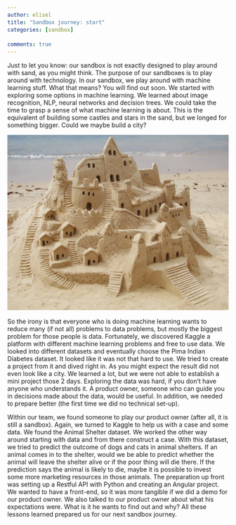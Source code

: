 ```yaml
---
author: elisel
title: "Sandbox journey: start"
categories: [sandbox]

comments: true
---
```

Just to let you know: our sandbox is not exactly designed to play around with sand, as you might think. The purpose of our sandboxes is to play around with technology. In our sandbox, we play around with machine learning stuff. What that means? You will find out soon. 
We started with exploring some options in machine learning. We learned about image recognition, NLP, neural networks and decision trees. We could take the time to grasp a sense of what machine learning is about. This is the equivalent of building some castles and stars in the sand, but we longed for something bigger. Could we maybe build a city?

![a sandcastle](\assets\images\posts\2018-10-02-sandcastle.jpg)

So the irony is that everyone who is doing machine learning wants to reduce many (if not all) problems to data problems, but mostly the biggest problem for those people is data. Fortunately, we discovered Kaggle a platform with different machine learning problems and free to use data. We looked into different datasets and eventually choose the Pima Indian Diabetes dataset. It looked like it was not that hard to use. We tried to create a project from it and dived right in. As you might expect the result did not even look like a city. We learned a lot, but we were not able to establish a mini project those 2 days. Exploring the data was hard, if you don’t have anyone who understands it. A product owner, someone who can guide you in decisions made about the data, would be useful. In addition, we needed to prepare better (the first time we did no technical set-up).  

Within our team, we found someone to play our product owner (after all, it is still a sandbox). Again, we turned to Kaggle to help us with a case and some data. We found the Animal Shelter dataset. We worked the other way around starting with data and from there construct a case. With this dataset, we tried to predict the outcome of dogs and cats in animal shelters. If an animal comes in to the shelter, would we be able to predict whether the animal will leave the shelter alive or if the poor thing will die there. If the prediction says the animal is likely to die, maybe it is possible to invest some more marketing resources in those animals. 
The preparation up front was setting up a Restful API with Python and creating an Angular project. We wanted to have a front-end, so it was more tangible if we did a demo for our product owner. We also talked to our product owner about what his expectations were. What is it he wants to find out and why? All these lessons learned prepared us for our next sandbox journey. 
